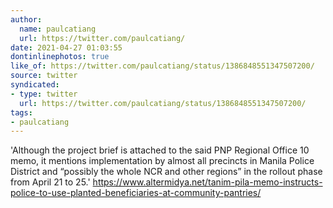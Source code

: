 ```yaml
---
author:
  name: paulcatiang
  url: https://twitter.com/paulcatiang/
date: 2021-04-27 01:03:55
dontinlinephotos: true
like_of: https://twitter.com/paulcatiang/status/1386848551347507200/
source: twitter
syndicated:
- type: twitter
  url: https://twitter.com/paulcatiang/status/1386848551347507200/
tags:
- paulcatiang
---
```


'Although the project brief is attached to the said PNP Regional Office 10 memo, it mentions implementation by almost all precincts in Manila Police District and “possibly the whole NCR and other regions” in the rollout phase from April 21 to 25.' https://www.altermidya.net/tanim-pila-memo-instructs-police-to-use-planted-beneficiaries-at-community-pantries/